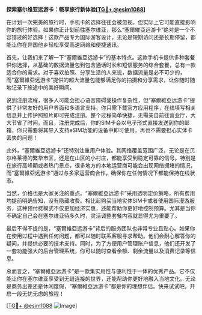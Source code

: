 **探索塞尔维亚远游卡：畅享旅行新体验[[TG💪+ @esim1088](https://t.me/s/esim1088)]**

在计划一次完美的旅行时，手机卡的选择往往会被忽视，但实际上它可能直接影响你的旅行体验。如果你正计划前往塞尔维亚，那么“塞爾維亞远游卡”绝对是一个不容错过的好选择！这款产品专为国际游客设计，无论是短期访问还是长期停留，都能让你在异国他乡轻松享受高速网络和便捷通讯。

首先，让我们来了解一下“塞爾維亞远游卡”的基本特点。这款手机卡提供多种套餐供你选择，从基础的数据流量包到包含通话时长和短信服务的综合套餐，总有一款适合你的需求。对于喜欢拍照、分享生活的人来说，数据流量是必不可少的，而“塞爾維亞远游卡”提供的超大流量包能够满足你的拍摄和分享需求，让你随时随地记录下旅途中的美好瞬间。

说到注册流程，很多人可能会担心语言障碍或操作复杂性，但“塞爾維亞远游卡”提供了非常友好的用户界面和多语言支持。你只需下载官方应用程序，在线填写相关信息并上传护照照片即可完成注册。整个过程简单快捷，无需亲自前往营业厅，大大节省了时间。而且，注册完成后，你的SIM卡会以电子形式直接发送到你的邮箱，你只需要将其导入支持eSIM功能的设备中即可使用，再也不需要担心实体卡丢失的问题！

此外，“塞爾維亞远游卡”还特别注重用户体验。其网络覆盖范围广泛，无论是在贝尔格莱德的繁华市区，还是在山区的小村庄，都能享受到稳定可靠的信号。特别是在旅行高峰期或者热门景点，很多地方的本地运营商可能会出现网络拥堵的情况，而“塞爾維亞远游卡”通过与多家运营商合作，确保你在任何情况下都能保持在线状态。

当然，价格也是大家关注的重点。“塞爾維亞远游卡”采用透明定价策略，所有费用均提前明确告知，没有隐藏收费。相比起购买当地实体SIM卡或者使用国际漫游服务，这种预付费模式不仅更加经济实惠，还能帮助你更好地控制预算。尤其是当你不确定自己会在塞尔维亚待多久时，灵活调整套餐内容就显得尤为重要了。

最后不得不提的是，“塞爾維亞远游卡”背后的服务团队也非常专业且贴心。如果你在使用过程中遇到任何问题，都可以随时联系客服寻求帮助。他们会耐心解答你的疑问，并提供必要的技术支持。同时，为了方便用户管理账户信息，他们还开发了一套功能强大的后台管理系统，你可以随时查看余额、剩余流量以及消费记录等信息。

总而言之，“塞爾維亞远游卡”是一款集实用性与便利性于一体的优秀产品。它不仅能让你在塞尔维亚享受到无缝连接的世界，还能帮助你更好地融入当地文化。无论是商务出差还是休闲度假，“塞爾維亞远游卡”都是你的理想伴侣。快来试试吧，开启一段无忧无虑的旅程！

[[TG💪+ @esim1088](https://t.me/s/esim1088) ![Image](https://i.postimg.cc/4NQfJmqS/Snipaste-2025-05-13-00-14-12.png)]